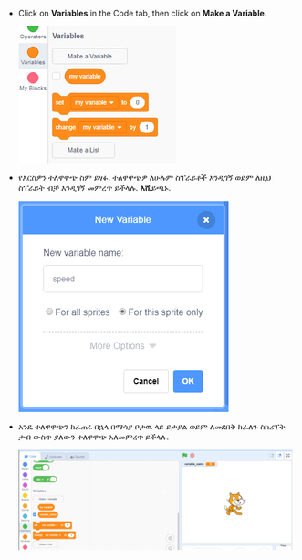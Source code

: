 + Click on **Variables** in the Code tab, then click on **Make a Variable**.
    
    ![Variable blocks](images/data-blocks.png)

+ የእርስዎን ተለዋዋጭ ስም ይፃፉ. ተለዋዋጭዎ ለሁሉም ስፐራይቶች እንዲገኝ ወይም ለዚህ ስፐራይት ብቻ እንዲገኝ መምረጥ ይችላሉ. **እሺ**ይጫኑ.
    
    ![ተለዋዋጭ ይፍጠሩ](images/create-variable.png)

+ አንዴ ተለዋዋጭን ከፈጠሩ በኋላ በማሳያ ቦታዉ ላይ ይታያል ወይም ለመደበቅ ከፈለጉ ስክሪፕት ታብ ውስጥ ያለውን ተለዋዋጭ አለመምረጥ ይችላሉ.
    
    ![Variable on the stage](images/variable-show.png)